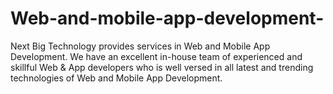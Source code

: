 # Web-and-mobile-app-development-
Next Big Technology provides services in Web and Mobile App Development. We have an excellent in-house team of experienced and skillful Web &amp; App developers who is well versed in all latest and trending technologies of Web and Mobile App Development.
